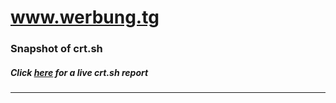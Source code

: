 # www.werbung.tg
### Snapshot of crt.sh
##### Click [here](https://crt.sh/?q=C74E36BCE89BC0B3E5B612D6E44C7227DCA945C2D80612FBB592D6FEB0F34475) for a live crt.sh report

---
